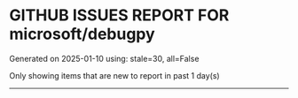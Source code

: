 
# GITHUB ISSUES REPORT FOR microsoft/debugpy


Generated on 2025-01-10 using: stale=30, all=False


Only showing items that are new to report in past 1 day(s)


---





















